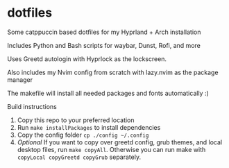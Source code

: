 # dotfiles
Some catppuccin based dotfiles for my Hyprland + Arch installation

Includes Python and Bash scripts for waybar, Dunst, Rofi, and more

Uses Greetd autologin with Hyprlock as the lockscreen.

Also includes my Nvim config from scratch with lazy.nvim as the package manager 

The makefile will install all needed packages and fonts automatically :)

Build instructions
1. Copy this repo to your preferred location
2. Run `make installPackages` to install dependencies
3. Copy the config folder `cp ./config ~/.config`
4. *Optional* If you want to copy over greetd config, grub themes, and local desktop files, run `make copyAll`. Otherwise you can run make with `copyLocal copyGreetd copyGrub` separately.
